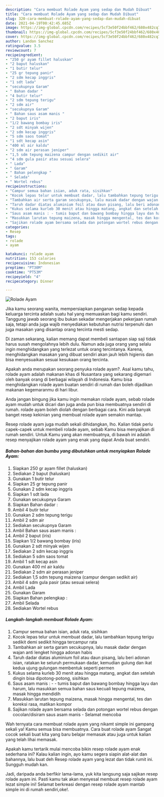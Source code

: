 ```yaml
---
description: "Cara membuat Rolade Ayam yang sedap dan Mudah Dibuat"
title: "Cara membuat Rolade Ayam yang sedap dan Mudah Dibuat"
slug: 320-cara-membuat-rolade-ayam-yang-sedap-dan-mudah-dibuat
date: 2021-04-19T00:42:45.685Z
image: https://img-global.cpcdn.com/recipes/5cf3e50f24bbf462/680x482cq70/rolade-ayam-foto-resep-utama.jpg
thumbnail: https://img-global.cpcdn.com/recipes/5cf3e50f24bbf462/680x482cq70/rolade-ayam-foto-resep-utama.jpg
cover: https://img-global.cpcdn.com/recipes/5cf3e50f24bbf462/680x482cq70/rolade-ayam-foto-resep-utama.jpg
author: Landon Sanchez
ratingvalue: 3.5
reviewcount: 7
recipeingredient:
- "250 gr ayam fillet haluskan"
- "2 baput haluskan"
- "1 butir telur"
- "25 gr tepung panir"
- "2 sdm kecap inggris"
- "1 sdt lada"
- "secukupnya Garam"
- " Bahan dadar "
- "4 butir telur"
- "2 sdm tepung terigu"
- "2 sdm air"
- "secukupnya Garam"
- " Bahan saus asam manis "
- "2 baput iris"
- "1/2 bawang bombay iris"
- "2 sdt minyak wijen"
- "2 sdm kecap inggris"
- "5 sdm saos tomat"
- "1 sdt kecap asin"
- "400 ml air kaldu"
- "2 sdm air perasan jeniper"
- "1,5 sdm tepung maizena campur dengan sedikit air"
- "4 sdm gula pasir atau sesuai selera"
- " Lada"
- " Garam"
- " Bahan pelengkap "
- " Selada"
- " Wortel rebus"
recipeinstructions:
- "Campur semua bahan isian, aduk rata, sisihkan"
- "Kocok lepas telur untuk membuat dadar, lalu tambahkan tepung terigu sedikit demi sedikit hingga tercampur rata"
- "Tambahkan air serta garam secukupnya, lalu masak dadar dengan wajan anti lengket hingga adonan habis"
- "Taruh dadar diatas aluminium foil atau daun pisang, lalu beri adonan isian, ratakan ke seluruh permukaan dadar, kemudian gulung dan ikat kedua ujung gulungan membentuk seperti permen"
- "Kukus selama kurleb 30 menit atau hingga matang, angkat dan setelah dingin bisa dipotong-potong, sisihkan"
- "Saus asam manis : - tumis baput dan bawang bombay hingga layu dan harum, lalu masukkan semua bahan saus kecuali tepung maizena, masak hingga mendidih"
- "Masukkan larutan tepung maizena, masak hingga mengental, tes dan koreksi rasa, matikan kompor"
- "Sajikan rolade ayam bersama selada dan potongan wortel rebus dengan cocolan/disiram saus asam manis Selamat mencoba"
categories:
- Resep
tags:
- rolade
- ayam

katakunci: rolade ayam 
nutrition: 153 calories
recipecuisine: Indonesian
preptime: "PT30M"
cooktime: "PT53M"
recipeyield: "4"
recipecategory: Dinner

---
```



![Rolade Ayam](https://img-global.cpcdn.com/recipes/5cf3e50f24bbf462/680x482cq70/rolade-ayam-foto-resep-utama.jpg)

Jika kamu seorang wanita, mempersiapkan panganan sedap kepada keluarga tercinta adalah suatu hal yang memuaskan bagi kamu sendiri. Tanggung jawab seorang ibu bukan sekadar mengerjakan pekerjaan rumah saja, tetapi anda juga wajib menyediakan kebutuhan nutrisi terpenuhi dan juga masakan yang disantap orang tercinta mesti sedap.

Di zaman  sekarang, kalian memang dapat membeli santapan siap saji tidak harus susah mengolahnya lebih dulu. Namun ada juga orang yang selalu ingin menghidangkan yang terlezat untuk orang tercintanya. Karena, menghidangkan masakan yang dibuat sendiri akan jauh lebih higienis dan bisa menyesuaikan sesuai kesukaan orang tercinta. 



Apakah anda merupakan seorang penyuka rolade ayam?. Asal kamu tahu, rolade ayam adalah makanan khas di Nusantara yang sekarang digemari oleh banyak orang di berbagai wilayah di Indonesia. Kamu bisa menghidangkan rolade ayam buatan sendiri di rumah dan boleh dijadikan makanan kegemaranmu di hari libur.

Anda jangan bingung jika kamu ingin memakan rolade ayam, sebab rolade ayam mudah untuk dicari dan juga anda pun bisa membuatnya sendiri di rumah. rolade ayam boleh diolah dengan berbagai cara. Kini ada banyak banget resep kekinian yang membuat rolade ayam semakin mantap.

Resep rolade ayam juga mudah sekali dihidangkan, lho. Kalian tidak perlu capek-capek untuk membeli rolade ayam, sebab Kamu bisa menyajikan di rumah sendiri. Untuk Kamu yang akan membuatnya, di bawah ini adalah resep menyajikan rolade ayam yang enak yang dapat Anda buat sendiri.

<!--inarticleads1-->

##### Bahan-bahan dan bumbu yang dibutuhkan untuk menyiapkan Rolade Ayam:

1. Siapkan 250 gr ayam fillet (haluskan)
1. Sediakan 2 baput (haluskan)
1. Gunakan 1 butir telur
1. Siapkan 25 gr tepung panir
1. Gunakan 2 sdm kecap inggris
1. Siapkan 1 sdt lada
1. Gunakan secukupnya Garam
1. Siapkan  Bahan dadar :
1. Ambil 4 butir telur
1. Gunakan 2 sdm tepung terigu
1. Ambil 2 sdm air
1. Sediakan secukupnya Garam
1. Ambil  Bahan saus asam manis :
1. Ambil 2 baput (iris)
1. Siapkan 1/2 bawang bombay (iris)
1. Gunakan 2 sdt minyak wijen
1. Sediakan 2 sdm kecap inggris
1. Sediakan 5 sdm saos tomat
1. Ambil 1 sdt kecap asin
1. Gunakan 400 ml air kaldu
1. Sediakan 2 sdm air perasan jeniper
1. Sediakan 1,5 sdm tepung maizena (campur dengan sedikit air)
1. Ambil 4 sdm gula pasir (atau sesuai selera)
1. Ambil  Lada
1. Gunakan  Garam
1. Siapkan  Bahan pelengkap :
1. Ambil  Selada
1. Sediakan  Wortel rebus




<!--inarticleads2-->

##### Langkah-langkah membuat Rolade Ayam:

1. Campur semua bahan isian, aduk rata, sisihkan
1. Kocok lepas telur untuk membuat dadar, lalu tambahkan tepung terigu sedikit demi sedikit hingga tercampur rata
1. Tambahkan air serta garam secukupnya, lalu masak dadar dengan wajan anti lengket hingga adonan habis
1. Taruh dadar diatas aluminium foil atau daun pisang, lalu beri adonan isian, ratakan ke seluruh permukaan dadar, kemudian gulung dan ikat kedua ujung gulungan membentuk seperti permen
1. Kukus selama kurleb 30 menit atau hingga matang, angkat dan setelah dingin bisa dipotong-potong, sisihkan
1. Saus asam manis : - - tumis baput dan bawang bombay hingga layu dan harum, lalu masukkan semua bahan saus kecuali tepung maizena, masak hingga mendidih
1. Masukkan larutan tepung maizena, masak hingga mengental, tes dan koreksi rasa, matikan kompor
1. Sajikan rolade ayam bersama selada dan potongan wortel rebus dengan cocolan/disiram saus asam manis - Selamat mencoba




Wah ternyata cara membuat rolade ayam yang nikamt simple ini gampang sekali ya! Kamu semua bisa membuatnya. Cara buat rolade ayam Sangat cocok sekali buat kita yang baru belajar memasak atau juga untuk kalian yang telah lihai memasak.

Apakah kamu tertarik mulai mencoba bikin resep rolade ayam enak sederhana ini? Kalau kalian ingin, ayo kamu segera siapin alat-alat dan bahannya, lalu buat deh Resep rolade ayam yang lezat dan tidak rumit ini. Sungguh mudah kan. 

Jadi, daripada anda berfikir lama-lama, yuk kita langsung saja sajikan resep rolade ayam ini. Pasti kamu tak akan menyesal membuat resep rolade ayam lezat simple ini! Selamat berkreasi dengan resep rolade ayam mantab simple ini di rumah sendiri,oke!.

